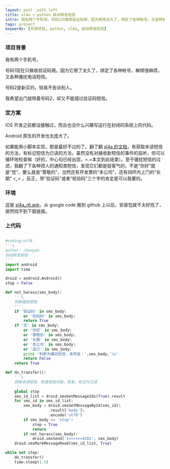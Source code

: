 ```yaml
---
layout: post _with_left
title: sl4a + python 自动转发短信
intro: 我有两个手机号。号码1只做收验证码用，因为使用太久了，绑定了各种帐号，又各种骚扰电话短信。号码2只有少数几个人知道。我希望出门就带着号码2，却又不能错过验证码短信。于是，我用 sl4a + python 写了个自动转发短信的小脚本。这样就可以少带一部烦人的手机出门啦，顺便还可以加点对骚扰短信的过滤。
tags: project
keywords: [开源项目, python, sl4a, 自动转发短信]
---
```

### 项目背景

我有两个手机号。    

号码1现在只做收验证码用。因为它用了太久了，绑定了各种帐号，解绑很麻烦，又各种骚扰电话短信。     

号码2是新买的，轻易不告诉别人。     

我希望出门就带着号码2，却又不能错过验证码短信。   


### 定方案

IOS 开发之前都没接触过，而且也没什么兴趣写运行在封闭的系统上的代码。    

Android 原生的开发也太庞大了。

如果能用小脚本实现，那是最好不过的了。翻了翻 [sl4a 的文档](http://www.mithril.com.au/android/doc/)，有获取未读短信的方法，有标记短信为已读的方法，虽然没有对接收新短信的事件的监听，但可以循环地检查嘛（好的，中心句已经出现，=.=本文到此结束）。至于骚扰短信的过滤，我翻了下各种烦人的通知类短信，发现它们都是挺客气的，不是“你好”就是“您”，要么就是“尊敬的”，当然还有开发票的“本公司”，还有四环内上门的“长期” <_< 。反正，带“验证码”或者“校验码”三个字的肯定是可以我要的。    


### 环境
这是 [sl4a_r6.apk](/download/sl4a_r6.apk)，从 google code 搬到 github 上以后，安装包就不太好找了，居然找不到下载链接。

### 上代码

```python

#coding:utf8
'''\
author: chenyan
自动转发短信
'''
import android
import time

droid = android.Android()
stop = False

def not_harass(sms_body):
    '''\
    判断骚扰短信
    '''
    if '验证码' in sms_body\
        or '校验码' in sms_body:
        return True
    if '您' in sms_body\
        or '你好' in sms_body\
        or '尊敬的' in sms_body\
        or '长期' in sms_body\
        or '本公司' in sms_body\
        or '退订' in sms_body:
        print '判断为骚扰短信，未转发：',sms_body,'\n'
        return False
    return True

def do_transfer():
    '''\
    获取未读短信，检查短信内容，转发，标记为已读
    '''
    global stop
    sms_id_list = droid.smsGetMessageIds(True).result
    for sms_id in sms_id_list:
        sms_body = droid.smsGetMessageById(sms_id)\
                   .result['body']\
                   .encode('utf8')
        if sms_body == 'stop':
            stop = True
            return
        if not_harass(sms_body):
            droid.smsSend('1××××××4201', sms_body)
    droid.smsMarkMessageRead(sms_id_list, True)

while not stop:
    do_transfer()
    time.sleep(1.5)
```

